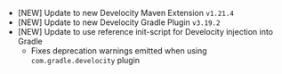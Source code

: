 - [NEW] Update to new Develocity Maven Extension `v1.21.4`
- [NEW] Update to new Develocity Gradle Plugin `v3.19.2`
- [NEW] Update to use reference init-script for Develocity injection into Gradle
  - Fixes deprecation warnings emitted when using `com.gradle.develocity` plugin

